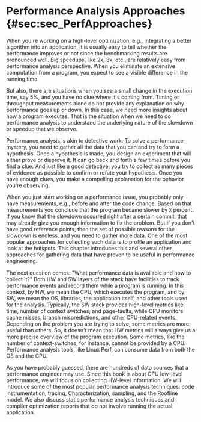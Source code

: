 

# Performance Analysis Approaches {#sec:sec_PerfApproaches}

When you're working on a high-level optimization, e.g., integrating a better algorithm into an application, it is usually easy to tell whether the performance improves or not since the benchmarking results are pronounced well. Big speedups, like 2x, 3x, etc., are relatively easy from performance analysis perspective. When you eliminate an extensive computation from a program, you expect to see a visible difference in the running time. 

But also, there are situations when you see a small change in the execution time, say 5%, and you have no clue where it's coming from. Timing or throughput measurements alone do not provide any explanation on why performance goes up or down. In this case, we need more insights about how a program executes. That is the situation when we need to do performance analysis to understand the underlying nature of the slowdown or speedup that we observe.

Performance analysis is akin to detective work. To solve a performance mystery, you need to gather all the data that you can and try to form a hypothesis. Once a hypothesis is made, you design an experiment that will either prove or disprove it. It can go back and forth a few times before you find a clue. And just like a good detective, you try to collect as many pieces of evidence as possible to confirm or refute your hypothesis. Once you have enough clues, you make a compelling explanation for the behavior you're observing.

When you just start working on a performance issue, you probably only have measurements, e.g., before and after the code change. Based on that measurements you conclude that the program became slower by `X` percent. If you know that the slowdown occurred right after a certain commit, that may already give you enough information to fix the problem. But if you don't have good reference points, then the set of possible reasons for the slowdown is endless, and you need to gather more data. One of the most popular approaches for collecting such data is to profile an application and look at the hotspots. This chapter introduces this and several other approaches for gathering data that have proven to be useful in performance engineering. 

The next question comes: "What performance data is available and how to collect it?" Both HW and SW layers of the stack have facilities to track performance events and record them while a program is running. In this context, by HW, we mean the CPU, which executes the program, and by SW, we mean the OS, libraries, the application itself, and other tools used for the analysis. Typically, the SW stack provides high-level metrics like time, number of context switches, and page-faults, while CPU monitors cache misses, branch mispredictions, and other CPU-related events. Depending on the problem you are trying to solve, some metrics are more useful than others. So, it doesn't mean that HW metrics will always give us a more precise overview of the program execution. Some metrics, like the number of context-switches, for instance, cannot be provided by a CPU. Performance analysis tools, like Linux Perf, can consume data from both the OS and the CPU.

As you have probably guessed, there are hundreds of data sources that a performance engineer may use. Since this book is about CPU low-level performance, we will focus on collecting HW-level information. We will introduce some of the most popular performance analysis techniques: code instrumentation, tracing, Characterization, sampling, and the Roofline model. We also discuss static performance analysis techniques and compiler optimization reports that do not involve running the actual application.
